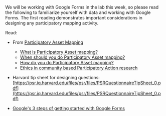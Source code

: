 We will be working with Google Forms in the lab this week, so please read the following to familiarize yourself with data and working with Google Forms. The first reading demonstrates important considerations in designing any participatory mapping activity.

Read:
- From [Participatory Asset Mapping](https://www.communityscience.com/knowledge4equity/AssetMappingToolkit.pdf)
  - [What is Participatory Asset mapping?](https://www.communityscience.com/knowledge4equity/AssetMappingToolkit.pdf#CRL_TOOLKIT_AssetMapping_4_2012.indd%3A.15491)
  - [When should you do Participatory Asset mapping?](https://www.communityscience.com/knowledge4equity/AssetMappingToolkit.pdf#CRL_TOOLKIT_AssetMapping_4_2012.indd%3A.15504)
  - [How do you do Participatory Asset mapping?](https://www.communityscience.com/knowledge4equity/AssetMappingToolkit.pdf#CRL_TOOLKIT_AssetMapping_4_2012.indd%3A.15526)
  - [Ethics in community based Participatory Action research](https://www.communityscience.com/knowledge4equity/AssetMappingToolkit.pdf#CRL_TOOLKIT_AssetMapping_4_2012.indd%3AEthics%20in%20Community%20Based%20Participatory%20Action%20Research )

- Harvard tip sheet for designing questions:
[https://psr.iq.harvard.edu/files/psr/files/PSRQuestionnaireTipSheet_0.pdf](https://psr.iq.harvard.edu/files/psr/files/PSRQuestionnaireTipSheet_0.pdf)

- [Google's 3 steps of getting started with Google Forms](https://edu.gcfglobal.org/en/google-forms/getting-started-with-google-forms/1/)

